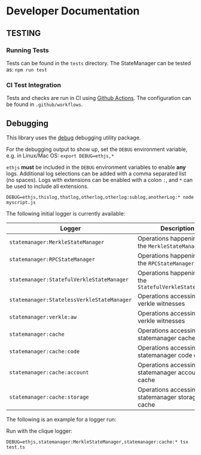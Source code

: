 # Developer Documentation

## TESTING

### Running Tests

Tests can be found in the `tests` directory. The StateManager can be tested as:
`npm run test`

### CI Test Integration

Tests and checks are run in CI using [Github Actions](https://github.com/ethereumjs/ethereumjs-monorepo/actions). The configuration can be found in `.github/workflows`.

## Debugging

This library uses the [debug](https://github.com/visionmedia/debug) debugging utility package.

For the debugging output to show up, set the `DEBUG` environment variable, e.g. in Linux/Mac OS:
`export DEBUG=ethjs,*`

`ethjs` **must** be included in the `DEBUG` environment variables to enable **any** logs.
Additional log selections can be added with a comma separated list (no spaces). Logs with extensions can be enabled with a colon `:`, and `*` can be used to include all extensions.

`DEBUG=ethjs,thislog,thatlog,otherlog,otherlog:sublog,anotherLog:* node myscript.js`

The following initial logger is currently available:

| Logger                                     | Description                                              |
| ------------------------------------------ | -------------------------------------------------------- |
| `statemanager:MerkleStateManager`          | Operations happening on the `MerkleStateManager`         |
| `statemanager:RPCStateManager`             | Operations happening on the `RPCStateManager`            |
| `statemanager:StatefulVerkleStateManager`  | Operations happening on the `StatefulVerkleStateManager` |
| `statemanager:StatelessVerkleStateManager` | Operations accessing verkle witnesses                    |
| `statemanager:verkle:aw`                   | Operations accessing verkle witnesses                    |
| `statemanager:cache`                       | Operations accessing statemanager caches                 |
| `statemanager:cache:code`                  | Operations accessing statemanager code cache             |
| `statemanager:cache:account`               | Operations accessing statemanager account cache          |
| `statemanager:cache:storage`               | Operations accessing statemanager storage cache          |

The following is an example for a logger run:

Run with the clique logger:

```shell
DEBUG=ethjs,statemanager:MerkleStateManager,statemanager:cache:* tsx test.ts
```
